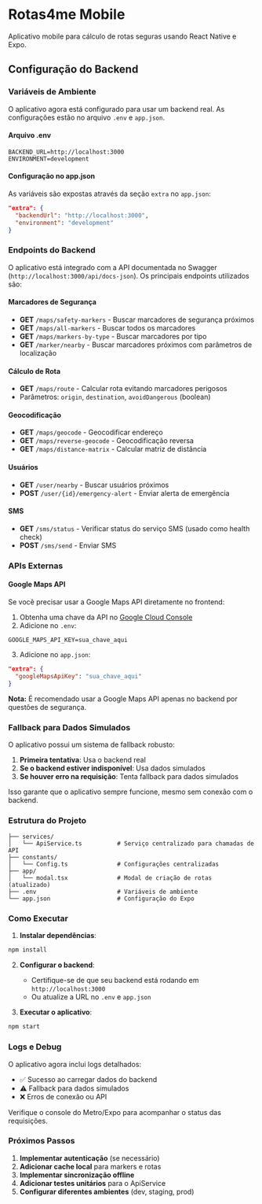 # Rotas4me Mobile

Aplicativo mobile para cálculo de rotas seguras usando React Native e Expo.

## Configuração do Backend

### Variáveis de Ambiente

O aplicativo agora está configurado para usar um backend real. As configurações estão no arquivo `.env` e `app.json`.

#### Arquivo .env
```
BACKEND_URL=http://localhost:3000
ENVIRONMENT=development
```

#### Configuração no app.json
As variáveis são expostas através da seção `extra` no `app.json`:
```json
"extra": {
  "backendUrl": "http://localhost:3000",
  "environment": "development"
}
```

### Endpoints do Backend

O aplicativo está integrado com a API documentada no Swagger (`http://localhost:3000/api/docs-json`). Os principais endpoints utilizados são:

#### Marcadores de Segurança
- **GET** `/maps/safety-markers` - Buscar marcadores de segurança próximos
- **GET** `/maps/all-markers` - Buscar todos os marcadores
- **GET** `/maps/markers-by-type` - Buscar marcadores por tipo
- **GET** `/marker/nearby` - Buscar marcadores próximos com parâmetros de localização

#### Cálculo de Rota
- **GET** `/maps/route` - Calcular rota evitando marcadores perigosos
- Parâmetros: `origin`, `destination`, `avoidDangerous` (boolean)

#### Geocodificação
- **GET** `/maps/geocode` - Geocodificar endereço
- **GET** `/maps/reverse-geocode` - Geocodificação reversa
- **GET** `/maps/distance-matrix` - Calcular matriz de distância

#### Usuários
- **GET** `/user/nearby` - Buscar usuários próximos
- **POST** `/user/{id}/emergency-alert` - Enviar alerta de emergência

#### SMS
- **GET** `/sms/status` - Verificar status do serviço SMS (usado como health check)
- **POST** `/sms/send` - Enviar SMS

### APIs Externas

#### Google Maps API
Se você precisar usar a Google Maps API diretamente no frontend:

1. Obtenha uma chave da API no [Google Cloud Console](https://console.cloud.google.com/)
2. Adicione no `.env`:
```
GOOGLE_MAPS_API_KEY=sua_chave_aqui
```
3. Adicione no `app.json`:
```json
"extra": {
  "googleMapsApiKey": "sua_chave_aqui"
}
```

**Nota:** É recomendado usar a Google Maps API apenas no backend por questões de segurança.

### Fallback para Dados Simulados

O aplicativo possui um sistema de fallback robusto:

1. **Primeira tentativa**: Usa o backend real
2. **Se o backend estiver indisponível**: Usa dados simulados
3. **Se houver erro na requisição**: Tenta fallback para dados simulados

Isso garante que o aplicativo sempre funcione, mesmo sem conexão com o backend.

### Estrutura do Projeto

```
├── services/
│   └── ApiService.ts          # Serviço centralizado para chamadas de API
├── constants/
│   └── Config.ts              # Configurações centralizadas
├── app/
│   └── modal.tsx              # Modal de criação de rotas (atualizado)
├── .env                       # Variáveis de ambiente
└── app.json                   # Configuração do Expo
```

### Como Executar

1. **Instalar dependências**:
```bash
npm install
```

2. **Configurar o backend**:
   - Certifique-se de que seu backend está rodando em `http://localhost:3000`
   - Ou atualize a URL no `.env` e `app.json`

3. **Executar o aplicativo**:
```bash
npm start
```

### Logs e Debug

O aplicativo agora inclui logs detalhados:
- ✅ Sucesso ao carregar dados do backend
- ⚠️ Fallback para dados simulados
- ❌ Erros de conexão ou API

Verifique o console do Metro/Expo para acompanhar o status das requisições.

### Próximos Passos

1. **Implementar autenticação** (se necessário)
2. **Adicionar cache local** para markers e rotas
3. **Implementar sincronização offline**
4. **Adicionar testes unitários** para o ApiService
5. **Configurar diferentes ambientes** (dev, staging, prod)